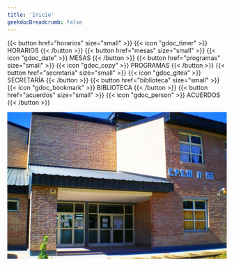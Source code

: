 ```yaml
---
title: 'Inicio'
geekdocBreadcrumb: false
---
```



{{< button href="horarios" size="small" >}} {{< icon "gdoc_timer" >}} HORARIOS {{< /button >}}
{{< button href="mesas" size="small" >}} {{< icon "gdoc_date" >}} MESAS {{< /button >}}
{{< button href="programas" size="small" >}} {{< icon "gdoc_copy" >}} PROGRAMAS {{< /button >}}
{{< button href="secretaria" size="small" >}} {{< icon "gdoc_gitea" >}} SECRETARÍA {{< /button >}}
{{< button href="biblioteca" size="small" >}} {{< icon "gdoc_bookmark" >}} BIBLIOTECA {{< /button >}}
{{< button href="acuerdos" size="small" >}} {{< icon "gdoc_person" >}} ACUERDOS {{< /button >}}

<img src="entrada-edificio.jpg" alt="Entrada del CPEM 55">

